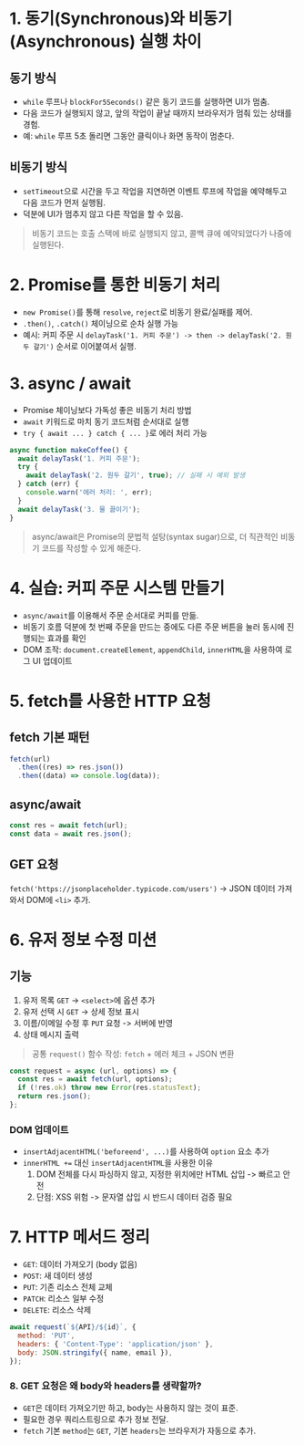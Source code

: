 # 1. 동기(Synchronous)와 비동기(Asynchronous) 실행 차이

## 동기 방식

- `while` 루프나 `blockFor5Seconds()` 같은 동기 코드를 실행하면 UI가 멈춤.
- 다음 코드가 실행되지 않고, 앞의 작업이 끝날 때까지 브라우저가 멈춰 있는 상태를 경험.
- 예: `while` 루프 5초 돌리면 그동안 클릭이나 화면 동작이 멈춘다.

## 비동기 방식

- `setTimeout`으로 시간을 두고 작업을 지연하면 이벤트 루프에 작업을 예약해두고 다음 코드가 먼저 실행됨.
- 덕분에 UI가 멈추지 않고 다른 작업을 할 수 있음.

> 비동기 코드는 호출 스택에 바로 실행되지 않고, 콜백 큐에 예약되었다가 나중에 실행된다.

# 2. Promise를 통한 비동기 처리

- `new Promise()`를 통해 `resolve`, `reject`로 비동기 완료/실패를 제어.
- `.then()`, `.catch()` 체이닝으로 순차 실행 가능
- 예시: 커피 주문 시 `delayTask('1. 커피 주문') -> then -> delayTask('2. 원두 갈기')` 순서로 이어붙여서 실행.

# 3. async / await

- Promise 체이닝보다 가독성 좋은 비동기 처리 방법
- `await` 키워드로 마치 동기 코드처럼 순서대로 실행
- `try { await ... } catch { ... }`로 에러 처리 가능

```javascript
async function makeCoffee() {
  await delayTask('1. 커피 주문');
  try {
    await delayTask('2. 원두 갈기', true); // 실패 시 예외 발생
  } catch (err) {
    console.warn('에러 처리: ', err);
  }
  await delayTask('3. 물 끓이기');
}
```

> async/await은 Promise의 문법적 설탕(syntax sugar)으로, 더 직관적인 비동기 코드를 작성할 수 있게 해준다.

# 4. 실습: 커피 주문 시스템 만들기

- `async/await`를 이용해서 주문 순서대로 커피를 만듦.
- 비동기 호름 덕분에 첫 번째 주문을 만드는 중에도 다른 주문 버튼을 눌러 동시에 진행되는 효과를 확인
- DOM 조작: `document.createElement`, `appendChild`, `innerHTML`을 사용하여 로그 UI 업데이트

# 5. fetch를 사용한 HTTP 요청

## fetch 기본 패턴

```javascript
fetch(url)
  .then((res) => res.json())
  .then((data) => console.log(data));
```

## async/await

```javascript
const res = await fetch(url);
const data = await res.json();
```

## GET 요청

`fetch('https://jsonplaceholder.typicode.com/users')` → JSON 데이터 가져와서 DOM에 `<li>` 추가.

# 6. 유저 정보 수정 미션

## 기능

1. 유저 목록 `GET` -> `<select>`에 옵션 추가
2. 유저 선택 시 `GET` -> 상세 정보 표시
3. 이름/이메일 수정 후 `PUT` 요청 -> 서버에 반영
4. 상태 메시지 출력

> 공통 `request()` 함수 작성: `fetch` + 에러 체크 + JSON 변환

```javascript
const request = async (url, options) => {
  const res = await fetch(url, options);
  if (!res.ok) throw new Error(res.statusText);
  return res.json();
};
```

### DOM 업데이트

- `insertAdjacentHTML('beforeend', ...)`를 사용하여 `option` 요소 추가
- `innerHTML +=` 대신 `insertAdjacentHTML`을 사용한 이유
  1. DOM 전체를 다시 파싱하지 않고, 지정한 위치에만 HTML 삽입 -> 빠르고 안전
  2. 단점: XSS 위험 -> 문자열 삽입 시 반드시 데이터 검증 필요

# 7. HTTP 메서드 정리

- `GET`: 데이터 가져오기 (body 없음)
- `POST`: 새 데이터 생성
- `PUT`: 기존 리소스 전체 교체
- `PATCH`: 리소스 일부 수정
- `DELETE`: 리소스 삭제

```javascript
await request(`${API}/${id}`, {
  method: 'PUT',
  headers: { 'Content-Type': 'application/json' },
  body: JSON.stringify({ name, email }),
});
```

### 8. GET 요청은 왜 body와 headers를 생략할까?

- `GET`은 데이터 가져오기만 하고, body는 사용하지 않는 것이 표준.
- 필요한 경우 쿼리스트링으로 추가 정보 전달.
- `fetch` 기본 `method`는 `GET`, 기본 `headers`는 브라우저가 자동으로 추가.
